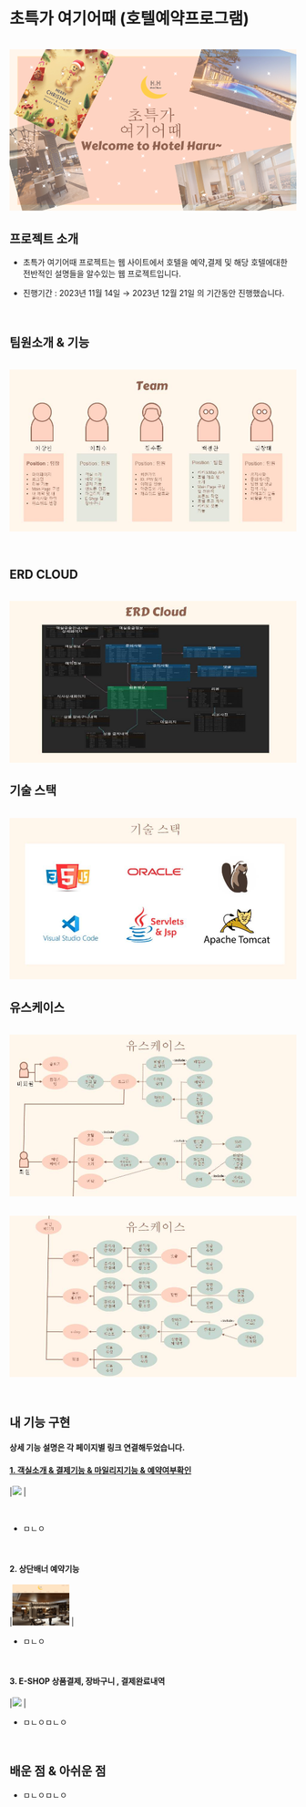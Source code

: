 # 초특가 여기어때 (호텔예약프로그램)

<p align="center">
  <br>
  <img src="./images/배경.jpg">
  <br>
</p>

## 프로젝트 소개

- 초특가 여기어때 프로젝트는 웹 사이트에서 호텔을 예약,결제 및 해당 호텔에대한 전반적인 설명들을 알수있는 웹 프로젝트입니다.
  
- 진행기간 : 2023년 11월 14일 → 2023년 12월 21일 의 기간동안 진행했습니다.

<br>

## 팀원소개 & 기능
<p align="center">
  <br>
  <img src="./images/팀원소개.jpg">
  <br>
</p>

<br>


## ERD CLOUD
<p align="center">
  <br>
  <img src="./images/ERD.jpg">
  <br>
</p>

## 기술 스택

<p align="center">
  <br>
  <img src="./images/기술스택.jpg">
  <br>
</p>

## 유스케이스
<p align="center">
  <br>
  <img src="./images/유스케이스1.jpg">
  <br>
</p>
<p align="center">
  <br>
  <img src="./images/유스케이스2.jpg">
  <br>
</p>

<br>


## 내 기능 구현
#### 상세 기능 설명은 각 페이지별 링크 연결해두었습니다.
#### [1.  객실소개 & 결제기능 & 마일리지기능 & 예약여부확인]()  

|<img width="100px;" src="https://github.com/aa6488/Portfolio-Semi-Project/blob/master/gif/%EA%B2%B0%EC%A0%9C%EC%98%81%EC%83%81.gif"> |

<br/>

- ㅁㄴㅇ

<br>

#### 2. 상단배너 예약기능
|<img width="100px;" src="https://github.com/aa6488/Portfolio-Semi-Project/blob/master/gif/%EB%B0%B0%EB%84%88%EA%B2%B0%EC%A0%9C.gif"> |
- ㅁㄴㅇ

<br>

#### 3. E-SHOP 상품결제, 장바구니 , 결제완료내역
|<img width="100px;" src="https://github.com/aa6488/Portfolio-Semi-Project/blob/master/gif/e-SHOP%EA%B2%B0%EC%A0%9C.gif"> |

- ㅁㄴㅇㅁㄴㅇ
<br>



## 배운 점 & 아쉬운 점

<p align="justify">

- ㅁㄴㅇㅁㄴㅇ
</p>

<br>


